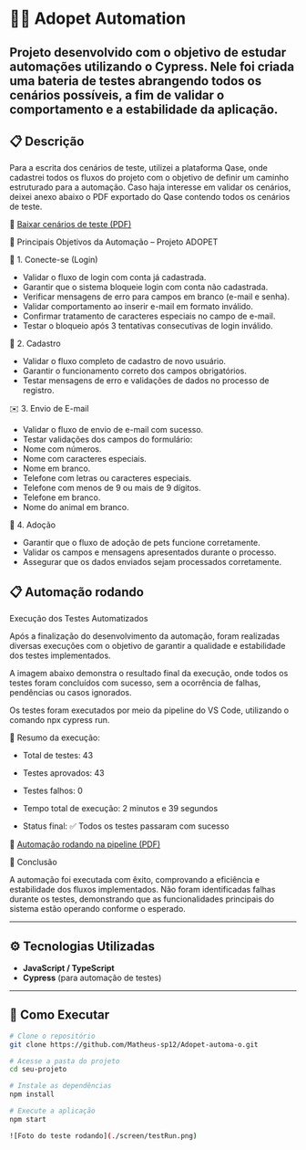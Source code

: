 # 🏃‍♂️ Adopet Automation
Projeto desenvolvido com o objetivo de estudar automações utilizando o Cypress. Nele foi criada uma bateria de testes abrangendo todos os cenários possíveis, a fim de validar o comportamento e a estabilidade da aplicação.
---

## 📋 Descrição
Para a escrita dos cenários de teste, utilizei a plataforma Qase, onde cadastrei todos os fluxos do projeto com o objetivo de definir um caminho estruturado para a automação. Caso haja interesse em validar os cenários, deixei anexo abaixo o PDF exportado do Qase contendo todos os cenários de teste.

📎 [Baixar cenários de teste (PDF)](https://app.qase.io/print/project/ADOPET?filter=%7B%7D&sort_by=id)


🎯 Principais Objetivos da Automação – Projeto ADOPET

🧩 1. Conecte-se (Login)

- Validar o fluxo de login com conta já cadastrada.
- Garantir que o sistema bloqueie login com conta não cadastrada.
- Verificar mensagens de erro para campos em branco (e-mail e senha).
- Validar comportamento ao inserir e-mail em formato inválido.
- Confirmar tratamento de caracteres especiais no campo de e-mail.
- Testar o bloqueio após 3 tentativas consecutivas de login inválido.

📝 2. Cadastro

- Validar o fluxo completo de cadastro de novo usuário.
- Garantir o funcionamento correto dos campos obrigatórios.
- Testar mensagens de erro e validações de dados no processo de registro.

✉️ 3. Envio de E-mail

- Validar o fluxo de envio de e-mail com sucesso.
- Testar validações dos campos do formulário:
- Nome com números.
- Nome com caracteres especiais.
- Nome em branco.
- Telefone com letras ou caracteres especiais.
- Telefone com menos de 9 ou mais de 9 dígitos.
- Telefone em branco.
- Nome do animal em branco.

🐾 4. Adoção

- Garantir que o fluxo de adoção de pets funcione corretamente.
- Validar os campos e mensagens apresentados durante o processo.
- Assegurar que os dados enviados sejam processados corretamente.


## 📋 Automação rodando

Execução dos Testes Automatizados

Após a finalização do desenvolvimento da automação, foram realizadas diversas execuções com o objetivo de garantir a qualidade e estabilidade dos testes implementados.

A imagem abaixo demonstra o resultado final da execução, onde todos os testes foram concluídos com sucesso, sem a ocorrência de falhas, pendências ou casos ignorados.

Os testes foram executados por meio da pipeline do VS Code, utilizando o comando npx cypress run.

📄 Resumo da execução:

- Total de testes: 43

- Testes aprovados: 43

- Testes falhos: 0

- Tempo total de execução: 2 minutos e 39 segundos

- Status final: ✅ Todos os testes passaram com sucesso

📎 [Automação rodando na pipeline (PDF)](./screen/testRun.png)

🧠 Conclusão

A automação foi executada com êxito, comprovando a eficiência e estabilidade dos fluxos implementados.
Não foram identificadas falhas durante os testes, demonstrando que as funcionalidades principais do sistema estão operando conforme o esperado.

---

## ⚙️ Tecnologias Utilizadas
- **JavaScript / TypeScript**  
- **Cypress** (para automação de testes)  

---

## 🚀 Como Executar
```bash
# Clone o repositório
git clone https://github.com/Matheus-sp12/Adopet-automa-o.git

# Acesse a pasta do projeto
cd seu-projeto

# Instale as dependências
npm install

# Execute a aplicação
npm start

![Foto do teste rodando](./screen/testRun.png)
